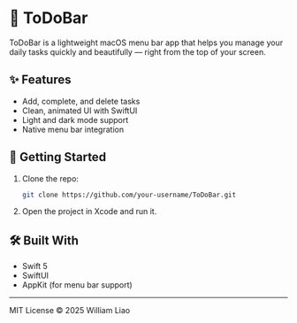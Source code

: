 # 🧾 ToDoBar

ToDoBar is a lightweight macOS menu bar app that helps you manage your daily tasks quickly and beautifully — right from the top of your screen.

## ✨ Features

- Add, complete, and delete tasks
- Clean, animated UI with SwiftUI
- Light and dark mode support
- Native menu bar integration

## 🚀 Getting Started

1. Clone the repo:
   ```bash
   git clone https://github.com/your-username/ToDoBar.git
   ```

2. Open the project in Xcode and run it.

## 🛠 Built With

- Swift 5
- SwiftUI
- AppKit (for menu bar support)

---

MIT License © 2025 William Liao
